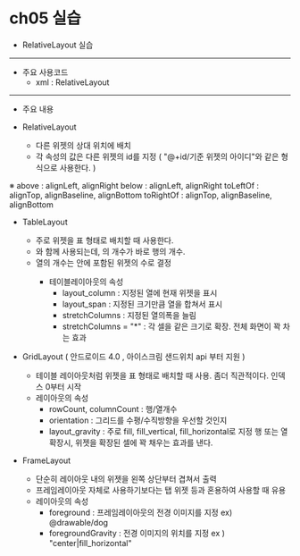 # ch05 실습 
  - RelativeLayout 실습

---
 - 주요 사용코드
   - xml : RelativeLayout

---
 - 주요 내용 

  - RelativeLayout 
    - 다른 위젯의 상대 위치에 배치
    - 각 속성의 값은 다른 위젯의 id를 지정 ( "@+id/기준 위젯의 아이디"와 같은 형식으로 사용한다. ) 
    
  ※ above : alignLeft, alignRight
     below : alignLeft, alignRight
     toLeftOf : alignTop, alignBaseline, alignBottom
     toRightOf : alignTop, alignBaseline, alignBottom
     
  - TableLayout
    - 주로 위젯을 표 형태로 배치할 때 사용한다. 
    - <TableRow>와 함께 사용되는데, <TableRow>의 개수가 바로 행의 개수.
    - 열의 개수는 <TableRow>안에 포함된 위젯의 수로 결정
      - 테이블레이아웃의 속성
         - layout_column : 지정된 열에 현재 위젯을 표시
         - layout_span : 지정된 크기만큼 열을 합쳐서 표시
         - stretchColumns : 지정된 열의폭을 늘림
         - stretchColumns = "*" : 각 셀을 같은 크기로 확장. 전체 화면이 꽉 차는 효과 
  
  - GridLayout ( 안드로이드 4.0 , 아이스크림 샌드위치 api 부터 지원 ) 
    - 테이블 레이아웃처럼 위젯을 표 형태로 배치할 때 사용. 좀더 직관적이다. 인덱스 0부터 시작  
    - 레이아웃의 속성
       - rowCount, columnCount : 행/열개수
       - orientation : 그리드를 수평/수직방향을 우선할 것인지 
       - layout_gravity : 주로 fill, fill_vertical, fill_horizontal로 지정 행 또는 열 확장시, 위젯을 확장된 셀에 꽉 채우는 효과를 낸다. 
      
  - FrameLayout 
    - 단순히 레이아웃 내의 위젯을 왼쪽 상단부터 겹쳐서 출력
    - 프레임레이아웃 자체로 사용하기보다는 탭 위젯 등과 혼용하여 사용할 때 유용
    - 레이아웃의 속성
       - foreground : 프레임레이아웃의 전경 이미지를 지정 ex) @drawable/dog
       - foregroundGravity : 전경 이미지의 위치를 지정 ex ) "center|fill_horizontal" 
  
